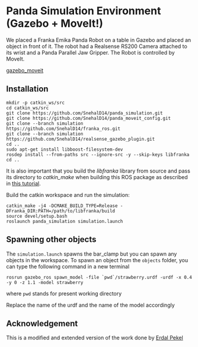 # Panda Simulation Environment (Gazebo + MoveIt!)

We placed a Franka Emika Panda Robot on a table in Gazebo and placed an object in front of it. The robot had a Realsense RS200 Camera attached to its wrist and a Panda Parallel Jaw Gripper. The Robot is controlled by MoveIt. 

[gazebo_moveit](images/simulation.png)

## Installation

```
mkdir -p catkin_ws/src
cd catkin_ws/src
git clone https://github.com/SnehalD14/panda_simulation.git
git clone https://github.com/SnehalD14/panda_moveit_config.git
git clone --branch simulation https://github.com/SnehalD14/franka_ros.git
git clone --branch simulation https://github.com/SnehalD14/realsense_gazebo_plugin.git
cd ..
sudo apt-get install libboost-filesystem-dev
rosdep install --from-paths src --ignore-src -y --skip-keys libfranka
cd ..
```
It is also important that you build the *libfranka* library from source and pass its directory to *catkin_make*  when building this ROS package as described in [this tutorial](https://frankaemika.github.io/docs/installation.html#building-from-source).

Build the catkin workspace and run the simulation:
```
catkin_make -j4 -DCMAKE_BUILD_TYPE=Release -DFranka_DIR:PATH=/path/to/libfranka/build
source devel/setup.bash
roslaunch panda_simulation simulation.launch
```


## Spawning other objects 

The ```simulation.launch``` spawns the bar_clamp but you can spawn any objects in the workspace. To spawn an object from the ```objects``` folder, you can type the following command in a new terminal

```
rosrun gazebo_ros spawn_model -file `pwd`/strawberry.urdf -urdf -x 0.4 -y 0 -z 1.1 -model strawberry
```
where ```pwd``` stands for present working directory 

Replace the name of the urdf and the name of the model accordingly

## Acknowledgement 

This is a modified and extended version of the work done by [Erdal Pekel](https://github.com/erdalpekel/panda_simulation)
